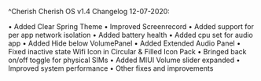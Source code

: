 ^Cherish
Cherish OS v1.4 Changelog 12-07-2020:

• Added Clear Spring Theme
• Improved Screenrecord
• Added support for per app network isolation
• Added battery health
• Added cpu set for audio app
• Added Hide below VolumePanel
• Added Extended Audio Panel 
• Fixed inactive state Wifi Icon in Circular & Filled Icon Pack 
• Bringed back on/off toggle for physical SIMs
• Added MIUI Volume slider expanded
• Improved system performance
• Other fixes and improvements
